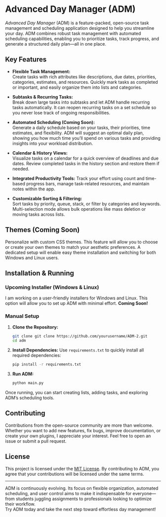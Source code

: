 # Advanced Day Manager (ADM)

*Advanced Day Manager* (ADM) is a feature-packed, open-source task management and scheduling application designed to help
you streamline your day. ADM combines robust task management with automated scheduling capabilities, enabling you to
prioritize tasks, track progress, and generate a structured daily plan—all in one place.

## Key Features

- **Flexible Task Management:**  
  Create tasks with rich attributes like descriptions, due dates, priorities, categories, estimates, and resources.
  Quickly mark tasks as completed or important, and easily organize them into lists and categories.

- **Subtasks & Recurring Tasks:**  
  Break down large tasks into subtasks and let ADM handle recurring tasks automatically. It can reopen recurring tasks
  on a set schedule so you never lose track of ongoing responsibilities.

- **Automated Scheduling (Coming Soon):**  
  Generate a daily schedule based on your tasks, their priorities, time estimates, and flexibility. ADM will suggest an
  optimal daily plan, showing you how much time you’ll spend on various tasks and providing insights into your workload
  distribution.

- **Calendar & History Views:**  
  Visualize tasks on a calendar for a quick overview of deadlines and due dates. Review completed tasks in the history
  section and restore them if needed.

- **Integrated Productivity Tools:** 
  Track your effort using count and time-based progress bars, manage task-related resources, and maintain notes within
  the app.

- **Customizable Sorting & Filtering:**  
  Sort tasks by priority, queue, stack, or filter by categories and keywords. Multi-selection mode allows bulk
  operations like mass deletion or moving tasks across lists.

## Themes (Coming Soon)

Personalize with custom CSS themes. This feature will allow you to choose or create your own themes
to match your aesthetic preferences. A dedicated setup will enable easy theme installation and switching for both
Windows and Linux users.

## Installation & Running

### Upcoming Installer (Windows & Linux)

I am working on a user-friendly installers for Windows and Linux. This option will allow you to set up ADM with minimal
effort. **Coming Soon!**

### Manual Setup

1. **Clone the Repository:**
   ```bash
   git clone git clone https://github.com/yourusername/ADM-2.git
   cd adm
   ```

2. **Install Dependencies:**
   Use `requirements.txt` to quickly install all required dependencies:
   ```bash
   pip install -r requirements.txt
   ```

3. **Run ADM:**
   ```bash
   python main.py
   ```

Once running, you can start creating lists, adding tasks, and exploring ADM’s scheduling tools.

## Contributing

Contributions from the open-source community are more than welcome. Whether you want to add new features, fix bugs,
improve documentation, or create your own plugins, I appreciate your interest. Feel free to open an issue or submit a
pull request.

## License

This project is licensed under the [MIT License](https://opensource.org/license/mit). By contributing to ADM, you agree
that your contributions will be licensed under the same terms.

---

ADM is continuously evolving. Its focus on flexible organization, automated scheduling, and user control aims to make it
indispensable for everyone—from students juggling assignments to professionals looking to optimize their workflow.  
Try ADM today and take the next step toward effortless day management!